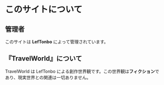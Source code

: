 # このサイトについて

## 管理者

このサイトは **LefTonbo** によって管理されています。

## 『TravelWorld』について

TravelWorld は LefTonbo による創作世界観です。この世界観は**フィクション**であり、現実世界との関連は一切ありません。

